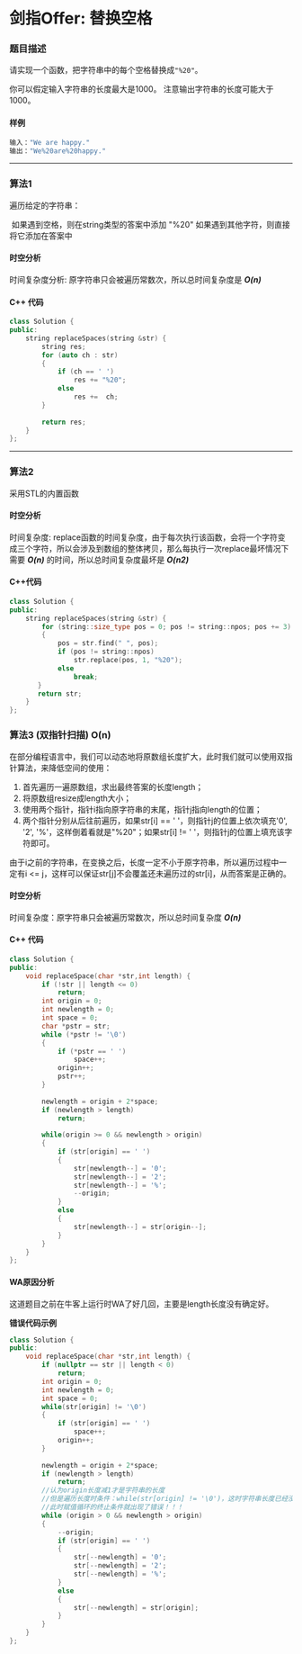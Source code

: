 # 剑指Offer: 替换空格

### 题目描述

请实现一个函数，把字符串中的每个空格替换成`"%20"`。

你可以假定输入字符串的长度最大是1000。
注意输出字符串的长度可能大于1000。

#### 样例

```sh
输入："We are happy."
输出："We%20are%20happy."
```

----------

### 算法1

遍历给定的字符串：

​		如果遇到空格，则在string类型的答案中添加 "%20"
​		如果遇到其他字符，则直接将它添加在答案中

#### 时空分析

时间复杂度分析: 原字符串只会被遍历常数次，所以总时间复杂度是 ***O(n)***

#### C++ 代码

```cpp
class Solution {
public:
    string replaceSpaces(string &str) {
        string res;
        for (auto ch : str)
        {
            if (ch == ' ')
                res += "%20";
            else
                res +=  ch;
        }
        
        return res;
    }
};
```

---

### 算法2

采用STL的内置函数

#### 时空分析

时间复杂度: replace函数的时间复杂度，由于每次执行该函数，会将一个字符变成三个字符，所以会涉及到数组的整体拷贝，那么每执行一次replace最坏情况下需要 ***O(n)*** 的时间，所以总时间复杂度最坏是 ***O(n2)***

#### C++代码

```cpp
class Solution {
public:
    string replaceSpaces(string &str) {
        for (string::size_type pos = 0; pos != string::npos; pos += 3)
        {
            pos = str.find(" ", pos);
            if (pos != string::npos)
                str.replace(pos, 1, "%20");
            else
                break;
       }
       return str;
    }
};
```



### 算法3  (双指针扫描) O(n)

在部分编程语言中，我们可以动态地将原数组长度扩大，此时我们就可以使用双指针算法，来降低空间的使用：

1. 首先遍历一遍原数组，求出最终答案的长度length；
2.  将原数组resize成length大小；
3. 使用两个指针，指针i指向原字符串的末尾，指针j指向length的位置；
4. 两个指针分别从后往前遍历，如果str[i] == ' '，则指针j的位置上依次填充'0', '2', '%'，这样倒着看就是"%20"；如果str[i] != ' '，则指针j的位置上填充该字符即可。

由于i之前的字符串，在变换之后，长度一定不小于原字符串，所以遍历过程中一定有i <= j，这样可以保证str[j]不会覆盖还未遍历过的str[i]，从而答案是正确的。

#### 时空分析

时间复杂度：原字符串只会被遍历常数次，所以总时间复杂度 ***O(n)***

#### C++ 代码
```cpp
class Solution {
public:
	void replaceSpace(char *str,int length) {
        if (!str || length <= 0)
            return;
        int origin = 0;
        int newlength = 0;
        int space = 0;
        char *pstr = str;
        while (*pstr != '\0')
        {
            if (*pstr == ' ')
                space++;
            origin++;
            pstr++;
        }
        
        newlength = origin + 2*space;
        if (newlength > length)
            return;
        
        while(origin >= 0 && newlength > origin)
        {
            if (str[origin] == ' ')
            {
                str[newlength--] = '0';
                str[newlength--] = '2';
                str[newlength--] = '%';   
                --origin;
            }
            else
            {
                str[newlength--] = str[origin--];
            }
        }    
    }  
};
```

#### WA原因分析

这道题目之前在牛客上运行时WA了好几回，主要是length长度没有确定好。

**错误代码示例**

```cpp
class Solution {
public:
    void replaceSpace(char *str,int length) {
        if (nullptr == str || length < 0)
            return;
        int origin = 0;
        int newlength = 0;
        int space = 0;
        while(str[origin] != '\0')
        {
            if (str[origin] == ' ')
                space++;
            origin++;
        }
         
        newlength = origin + 2*space;
        if (newlength > length)
            return;
        //认为origin长度减1才是字符串的长度
        //但是遍历长度时条件：while(str[origin] != '\0')，这时字符串长度已经没有包含'\0'
        //此时赋值循环的终止条件就出现了错误！！！
        while (origin > 0 && newlength > origin)
        {
            --origin;
            if (str[origin] == ' ')
            {
                str[--newlength] = '0';
                str[--newlength] = '2';
                str[--newlength] = '%';
            }
            else
            {
                str[--newlength] = str[origin];
            }
        }  
    }
};
```

